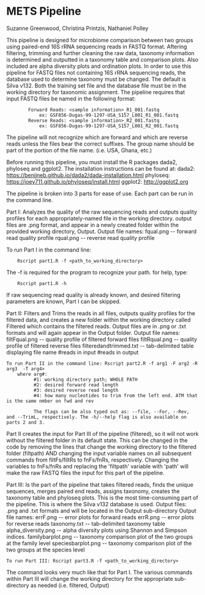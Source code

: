 # METS Pipeline
Suzanne Greenwood, Christina Printzis, Nathaniel Polley

This pipeline is designed for microbiome comparison between two groups using paired-end 16S rRNA sequencing reads in FASTQ format.
Aftering filtering, trimming and further cleaning the raw data, taxonomy information is determined and outputted in a taxonomy table and comparison plots. Also included are alpha diversity plots and ordination plots.
In order to use this pipeline for FASTQ files not containing 16S rRNA sequencing reads, the database used to determine taxonomy must be changed. The default is Silva v132. 
Both the training set file and the database file must be in the working directory for taxonomic assignment.
The pipeline requires that input FASTQ files be named in the following format:

			Forward Reads: <sample information>_R1_001.fastq
				ex: GSF856-Dugas-99-1297-USA_S157_L001_R1_001.fastq
			Reverse Reads: <sample information>_R2_001.fastq
				ex: GSF856-Dugas-99-1297-USA_S157_L001_R2_001.fastq
				
The pipeline will not recognize which are forward and which are reverse reads unless the files bear the correct suffixes. 
The group name should be part of the <sample information> portion of the file name. (i.e. USA, Ghana, etc.)

Before running this pipeline, you must install the R packages dada2, phyloseq and ggplot2.
The installation instructions can be found at:
	 dada2: https://benjjneb.github.io/dada2/dada-installation.html
	phyloseq: https://joey711.github.io/phyloseq/install.html 
	ggplot2: http://ggplot2.org 

	
The pipeline is broken into 3 parts for ease of use. Each part can be run in the command line.

Part I: Analyzes the quality of the raw sequencing reads and outputs quality profiles for each appropriately-named file in the working directory.
	output files are .png format, and appear in a newly created folder within the provided working directory, Output.
	Output file names: fqual.png -- forward read quality profile
			   rqual.png -- reverse read quality profile

To run Part I in the command line: 
	
		Rscript part1.R -f <path_to_working_directory>
	
The -f is required for the program to recognize your path.
for help, type: 
	
		Rscript part1.R -h

If raw sequencing read quality is already known, and desired filtering parameters are known,  Part I can be skipped.


Part II: Filters and Trims the reads in all files, outputs quality profiles for the filtered data, and creates a new folder within the working directory called Filtered which contains the filtered reads.
	Output files are in .png or .txt formats and will again appear in the Output folder.
	Output file names: filtFqual.png -- quality profile of filtered forward files
			   filtRqual.png -- quality profile of filtered reverse files
			   filteredandtrimmed.txt -- tab-delimited table displaying file name	#reads in input	#reads in output

 
	To run Part II in the command line: Rscript part2.R -f arg1 -F arg2 -R arg3  -T arg4>
		where arg#:
			  #1: working directory path; WHOLE PATH
			  #2: desired forward read length
 			  #3: desired reverse read length
  			  #4: how many nucleotides to trim from the left end. ATM that is the same nmber on fwd and rev
			  
			  The flags can be also typed out as: --file, --For, --Rev, and --TrimL, respectively. The -h/--help flag is also available on parts 2 and 3.

Part II creates the input for Part III of the pipeline (filtered), so it will not work without the filtered folder in its default state.
 This can be changed in the code by removing the lines that change the working directory to the filtered folder (filtpath) AND changing the input variable names on all subsequent commands from filtFs/filtRs to fnFs/fnRs, respectively.
 Changing the variables to fnFs/fnRs and replacing the 'filtpath' variable with 'path' will make the raw FASTQ files the input for this part of the pipeline. 

Part III: Is the part of the pipeline that takes filtered reads, finds the unique sequences, merges paired end reads, assigns taxonomy, creates the taxonomy table and phyloseq plots.
	This is the most time-consuming part of the pipeline. 
	This is where the Silva v132 database is used.
	Output files: .png and .txt formats and will be located in the Output sub-directory
	Output file names: errF.png -- error plots for forward reads
			   errR.png -- error plots for reverse reads
			   taxonomy.txt -- tab-delimited taxonomy table
			   alpha_diversity.png -- alpha diversity plots using Shannon and Simpson indices.
			   familybarplot.png -- taxonomy comparison plot of the two groups at the family level
			   speciesbarplot.png -- taxonomy comparison plot of the two groups at the species level 

	To run Part III: Rscript part3.R -f <path_to_working_directory>

The command looks very much like that for Part I. The various commands within Part III will change the working directory for the appropriate sub-directory as needed (i.e. filtered, Output)
